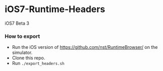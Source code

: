 iOS7-Runtime-Headers
====================

iOS7 Beta 3

### How to export

- Run the iOS version of https://github.com/nst/RuntimeBrowser/ on the simulator.
- Clone this repo.
- Run `./export_headers.sh`